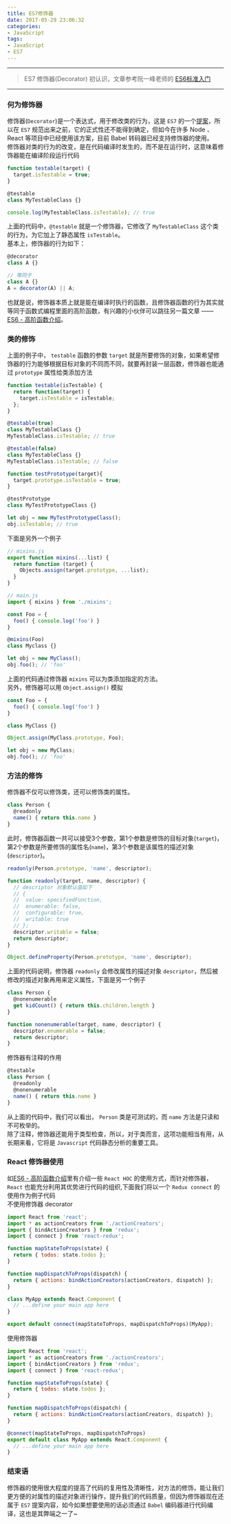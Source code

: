 ```yaml
---
title: ES7修饰器
date: 2017-05-29 23:06:32
categories:
- JavaScript
tags:
- JavaScript
- ES7
---
```

-------

> ES7 修饰器(Decorator) 初认识，文章参考阮一峰老师的 [ES6标准入门](http://es6.ruanyifeng.com/)

-------

### 何为修饰器
修饰器(`Decorator`)是一个表达式，用于修改类的行为，这是 `ES7` 的一个[提案](https://github.com/wycats/javascript-decorators)，所以在 `ES7` 规范出来之前，它的正式性还不能得到确定，但如今在许多 Node 、React 等项目中已经使用该方案，目前 Babel 转码器已经支持修饰器的使用。  
修饰器对类的行为的改变，是在代码编译时发生的，而不是在运行时，这意味着修饰器能在编译阶段运行代码
```javascript
function testable(target) {
  target.isTestable = true;
}

@testable
class MyTestableClass {}

console.log(MyTestableClass.isTestable); // true
```
上面的代码中，`@testable` 就是一个修饰器，它修改了 `MyTestableClass` 这个类的行为，为它加上了静态属性 `isTestable`。  
基本上，修饰器的行为如下：
```javascript
@decorator
class A {}

// 等同于
class A {}
A = decorator(A) || A;
```
也就是说，修饰器本质上就是能在编译时执行的函数，且修饰器函数的行为其实就等同于函数式编程里面的高阶函数，有兴趣的小伙伴可以跳往另一篇文章 —— [ES6 - 高阶函数介绍](https://github.com/gu-xionghong/iCoding/blob/master/2016/函数式编程/ES6的高阶函数.md)。

### 类的修饰
上面的例子中， `testable` 函数的参数 `target` 就是所要修饰的对象，如果希望修饰器的行为能够根据目标对象的不同而不同，就要再封装一层函数，修饰器也能通过 `prototype` 属性给类添加方法
```javascript
function testable(isTestable) {
  return function(target) {
    target.isTestable = isTestable;
  };
}

@testable(true)
class MyTestableClass {}
MyTestableClass.isTestable; // true

@testable(false)
class MyTestableClass {}
MyTestableClass.isTestable; // false

function testPrototype(target){
  target.prototype.isTestable = true;
}

@testPrototype
class MyTestPrototypeClass {}

let obj = new MyTestPrototypeClass();
obj.isTestable; // true
```
下面是另外一个例子
```javascript
// mixins.js
export function mixins(...list) {
  return function (target) {
    Objects.assign(target.prototype, ...list);
  }
}

// main.js
import { mixins } from './mixins';

const Foo = {
  foo() { console.log('foo') }
}

@mixins(Foo)
class Myclass {}

let obj = new MyClass();
obj.foo(); // 'foo'
```
上面的代码通过修饰器 `mixins` 可以为类添加指定的方法。  
另外，修饰器可以用 `Object.assign()` 模拟
```javascript
const Foo = {
  foo() { console.log('foo') }
}

class MyClass {}

Object.assign(MyClass.prototype, Foo);

let obj = new MyClass;
obj.foo(); // 'foo'
```

### 方法的修饰
修饰器不仅可以修饰类，还可以修饰类的属性。
```javascript
class Person {
  @readonly
  name() { return this.name }
}
```
此时，修饰器函数一共可以接受3个参数，第1个参数是修饰的目标对象(`target`)，第2个参数是所要修饰的属性名(`name`)，第3个参数是该属性的描述对象(`descriptor`)。
```javascript
readonly(Person.prototype, 'name', descriptor);

function readonly(target, name, descriptor) {
  // descriptor 对象默认值如下
  // {
  //  value: specifiedFunction,
  //  enumerable: false,
  //  configurable: true,
  //  writable: true
  // };
  descriptor.writable = false;
  return descriptor;
}

Object.defineProperty(Person.prototype, 'name', descriptor);
```
上面的代码说明，修饰器 `readonly` 会修改属性的描述对象 `descriptor`，然后被修改的描述对象再用来定义属性，下面是另一个例子
```javascript
class Person {
  @nonenumerable
  get kidCount() { return this.children.length }
}

function nonenumerable(target, name, descriptor) {
  descriptor.enumerable = false;
  return descriptor;
}
```
修饰器有注释的作用
```javascript
@testable
class Person {
  @readonly
  @nonenumerable
  name() { return this.name }
}
```
从上面的代码中，我们可以看出， `Person` 类是可测试的，而 `name` 方法是只读和不可枚举的。  
除了注释，修饰器还能用于类型检查，所以，对于类而言，这项功能相当有用，从长期来看，它将是 `Javascript` 代码静态分析的重要工具。

### React 修饰器使用
如[ES6 - 高阶函数介绍](https://github.com/gu-xionghong/iCoding/blob/master/2016/函数式编程/ES6的高阶函数.md)里有介绍一些 `React HOC` 的使用方式，而针对修饰器，`React` 也能充分利用其优势进行代码的组织,下面我们将以一个 `Redux connect` 的使用作为例子代码  
不使用修饰器 decorator

```javascript
import React from 'react';
import * as actionCreators from './actionCreators';
import { bindActionCreators } from 'redux';
import { connect } from 'react-redux';

function mapStateToProps(state) {
  return { todos: state.todos };
}

function mapDispatchToProps(dispatch) {
  return { actions: bindActionCreators(actionCreators, dispatch) };
}

class MyApp extends React.Component {
  // ...define your main app here
}

export default connect(mapStateToProps, mapDispatchToProps)(MyApp);
```
使用修饰器
```javascript
import React from 'react';
import * as actionCreators from './actionCreators';
import { bindActionCreators } from 'redux';
import { connect } from 'react-redux';

function mapStateToProps(state) {
  return { todos: state.todos };
}

function mapDispatchToProps(dispatch) {
  return { actions: bindActionCreators(actionCreators, dispatch) };
}

@connect(mapStateToProps, mapDispatchToProps)
export default class MyApp extends React.Component {
  // ...define your main app here
}
```

### 结束语
修饰器的使用很大程度的提高了代码的复用性及清晰性，对方法的修饰，能让我们更方便的对属性的描述对象进行操作，提升我们的代码质量，但因为修饰器现在还属于 `ES7` 提案内容，如今如果想要使用的话必须通过 `Babel` 编码器进行代码编译，这也是其弊端之一了~
